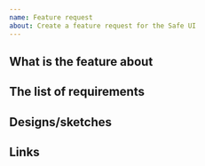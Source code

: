 ```yaml
---
name: Feature request
about: Create a feature request for the Safe UI
---
```


<!--

NB: this repository is ONLY for the React frontend of the Safe.
Please make sure your feature request is related specifically to the frontend.

For general technical QUESTIONS about the Safe, we recommend StackExchange:
https://ethereum.stackexchange.com/questions/tagged/gnosis-safe

Thank you!

-->

## What is the feature about

## The list of requirements

## Designs/sketches

## Links
